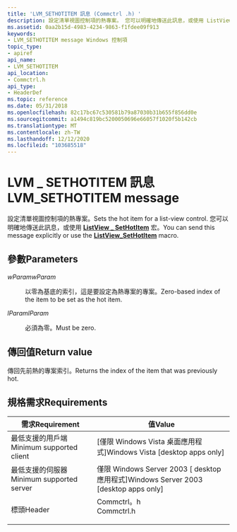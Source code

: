 ```yaml
---
title: 'LVM_SETHOTITEM 訊息 (Commctrl .h) '
description: 設定清單視圖控制項的熱專案。 您可以明確地傳送此訊息，或使用 ListView \_ SetHotItem 宏。
ms.assetid: 0aa2b15d-4983-4234-9863-f1fdee09f913
keywords:
- LVM_SETHOTITEM message Windows 控制項
topic_type:
- apiref
api_name:
- LVM_SETHOTITEM
api_location:
- Commctrl.h
api_type:
- HeaderDef
ms.topic: reference
ms.date: 05/31/2018
ms.openlocfilehash: 82c17bc67c530581b79a87030b31b655f856dd0e
ms.sourcegitcommit: a1494c819bc5200050696e66057f1020f5b142cb
ms.translationtype: MT
ms.contentlocale: zh-TW
ms.lasthandoff: 12/12/2020
ms.locfileid: "103685518"
---
```

# <a name="lvm_sethotitem-message"></a><span data-ttu-id="042c8-105">LVM \_ SETHOTITEM 訊息</span><span class="sxs-lookup"><span data-stu-id="042c8-105">LVM\_SETHOTITEM message</span></span>

<span data-ttu-id="042c8-106">設定清單視圖控制項的熱專案。</span><span class="sxs-lookup"><span data-stu-id="042c8-106">Sets the hot item for a list-view control.</span></span> <span data-ttu-id="042c8-107">您可以明確地傳送此訊息，或使用 [**ListView \_ SetHotItem**](/windows/desktop/api/Commctrl/nf-commctrl-listview_sethotitem) 宏。</span><span class="sxs-lookup"><span data-stu-id="042c8-107">You can send this message explicitly or use the [**ListView\_SetHotItem**](/windows/desktop/api/Commctrl/nf-commctrl-listview_sethotitem) macro.</span></span>

## <a name="parameters"></a><span data-ttu-id="042c8-108">參數</span><span class="sxs-lookup"><span data-stu-id="042c8-108">Parameters</span></span>

<dl> <dt>

<span data-ttu-id="042c8-109">*wParam*</span><span class="sxs-lookup"><span data-stu-id="042c8-109">*wParam*</span></span> 
</dt> <dd>

<span data-ttu-id="042c8-110">以零為基底的索引，這是要設定為熱專案的專案。</span><span class="sxs-lookup"><span data-stu-id="042c8-110">Zero-based index of the item to be set as the hot item.</span></span>

</dd> <dt>

<span data-ttu-id="042c8-111">*lParam*</span><span class="sxs-lookup"><span data-stu-id="042c8-111">*lParam*</span></span> 
</dt> <dd><span data-ttu-id="042c8-112">必須為零。</span><span class="sxs-lookup"><span data-stu-id="042c8-112">Must be zero.</span></span></dd> </dl>

## <a name="return-value"></a><span data-ttu-id="042c8-113">傳回值</span><span class="sxs-lookup"><span data-stu-id="042c8-113">Return value</span></span>

<span data-ttu-id="042c8-114">傳回先前熱的專案索引。</span><span class="sxs-lookup"><span data-stu-id="042c8-114">Returns the index of the item that was previously hot.</span></span>

## <a name="requirements"></a><span data-ttu-id="042c8-115">規格需求</span><span class="sxs-lookup"><span data-stu-id="042c8-115">Requirements</span></span>



| <span data-ttu-id="042c8-116">需求</span><span class="sxs-lookup"><span data-stu-id="042c8-116">Requirement</span></span> | <span data-ttu-id="042c8-117">值</span><span class="sxs-lookup"><span data-stu-id="042c8-117">Value</span></span> |
|-------------------------------------|---------------------------------------------------------------------------------------|
| <span data-ttu-id="042c8-118">最低支援的用戶端</span><span class="sxs-lookup"><span data-stu-id="042c8-118">Minimum supported client</span></span><br/> | <span data-ttu-id="042c8-119">\[僅限 Windows Vista 桌面應用程式\]</span><span class="sxs-lookup"><span data-stu-id="042c8-119">Windows Vista \[desktop apps only\]</span></span><br/>                                        |
| <span data-ttu-id="042c8-120">最低支援的伺服器</span><span class="sxs-lookup"><span data-stu-id="042c8-120">Minimum supported server</span></span><br/> | <span data-ttu-id="042c8-121">僅限 Windows Server 2003 \[ desktop 應用程式\]</span><span class="sxs-lookup"><span data-stu-id="042c8-121">Windows Server 2003 \[desktop apps only\]</span></span><br/>                                  |
| <span data-ttu-id="042c8-122">標頭</span><span class="sxs-lookup"><span data-stu-id="042c8-122">Header</span></span><br/>                   | <dl> <span data-ttu-id="042c8-123"><dt>Commctrl。h</dt></span><span class="sxs-lookup"><span data-stu-id="042c8-123"><dt>Commctrl.h</dt></span></span> </dl> |



 

 





